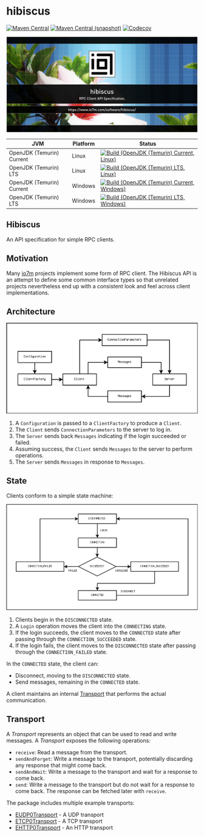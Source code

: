 hibiscus
===

[![Maven Central](https://img.shields.io/maven-central/v/com.io7m.hibiscus/com.io7m.hibiscus.svg?style=flat-square)](http://search.maven.org/#search%7Cga%7C1%7Cg%3A%22com.io7m.hibiscus%22)
[![Maven Central (snapshot)](https://img.shields.io/nexus/s/com.io7m.hibiscus/com.io7m.hibiscus?server=https%3A%2F%2Fs01.oss.sonatype.org&style=flat-square)](https://s01.oss.sonatype.org/content/repositories/snapshots/com/io7m/hibiscus/)
[![Codecov](https://img.shields.io/codecov/c/github/io7m/hibiscus.svg?style=flat-square)](https://codecov.io/gh/io7m/hibiscus)

![com.io7m.hibiscus](./src/site/resources/hibiscus.jpg?raw=true)

| JVM | Platform | Status |
|-----|----------|--------|
| OpenJDK (Temurin) Current | Linux | [![Build (OpenJDK (Temurin) Current, Linux)](https://img.shields.io/github/actions/workflow/status/io7m/hibiscus/main.linux.temurin.current.yml)](https://github.com/io7m/hibiscus/actions?query=workflow%3Amain.linux.temurin.current)|
| OpenJDK (Temurin) LTS | Linux | [![Build (OpenJDK (Temurin) LTS, Linux)](https://img.shields.io/github/actions/workflow/status/io7m/hibiscus/main.linux.temurin.lts.yml)](https://github.com/io7m/hibiscus/actions?query=workflow%3Amain.linux.temurin.lts)|
| OpenJDK (Temurin) Current | Windows | [![Build (OpenJDK (Temurin) Current, Windows)](https://img.shields.io/github/actions/workflow/status/io7m/hibiscus/main.windows.temurin.current.yml)](https://github.com/io7m/hibiscus/actions?query=workflow%3Amain.windows.temurin.current)|
| OpenJDK (Temurin) LTS | Windows | [![Build (OpenJDK (Temurin) LTS, Windows)](https://img.shields.io/github/actions/workflow/status/io7m/hibiscus/main.windows.temurin.lts.yml)](https://github.com/io7m/hibiscus/actions?query=workflow%3Amain.windows.temurin.lts)|

## Hibiscus

An API specification for simple RPC clients.

## Motivation

Many [io7m](https://www.io7m.com/) projects implement some form of RPC client.
The Hibiscus API is an attempt to define some common interface types so that
unrelated projects nevertheless end up with a consistent look and feel across
client implementations.

## Architecture

![architecture](./src/site/resources/arch.png?raw=true)

1. A `Configuration` is passed to a `ClientFactory` to produce a `Client`.
2. The `Client` sends `ConnectionParameters` to the server to log in.
3. The `Server` sends back `Messages` indicating if the login succeeded or
   failed.
4. Assuming success, the `Client` sends `Messages` to the server to perform
   operations.
5. The `Server` sends `Messages` in response to `Messages`.

## State

Clients conform to a simple state machine:

![state](./src/site/resources/state.png?raw=true)

1. Clients begin in the `DISCONNECTED` state.
2. A `Login` operation moves the client into the `CONNECTING` state.
3. If the login succeeds, the client moves to the `CONNECTED` state after
   passing through the `CONNECTION_SUCCEEDED` state.
4. If the login fails, the client moves to the `DISCONNECTED` state after
   passing through the `CONNECTION_FAILED` state.

In the `CONNECTED` state, the client can:

* Disconnect, moving to the `DISCONNECTED` state.
* Send messages, remaining in the `CONNECTED` state.

A client maintains an internal [Transport](#transport) that performs
the actual communication.

## Transport

A _Transport_ represents an object that can be used to read and write messages.
A _Transport_ exposes the following operations:

  * `receive`: Read a message from the transport.
  * `sendAndForget`: Write a message to the transport, potentially discarding
                     any response that might come back.
  * `sendAndWait`: Write a message to the transport and wait for a response
                   to come back.
  * `send`: Write a message to the transport but do not wait for a response
            to come back. The response can be fetched later with `receive`.

The package includes multiple example transports:

  * [EUDP0Transport](com.io7m.hibiscus.examples/src/main/java/com/io7m/hibiscus/examples/udp0/EUDP0Transport.java) - A UDP transport
  * [ETCP0Transport](com.io7m.hibiscus.examples/src/main/java/com/io7m/hibiscus/examples/tcp0/ETCP0Transport.java) - A TCP transport
  * [EHTTP0Transport](com.io7m.hibiscus.examples/src/main/java/com/io7m/hibiscus/examples/http0/EHTTP0Transport.java) - An HTTP transport

